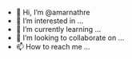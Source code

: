 - 👋 Hi, I’m @amarnathre
- 👀 I’m interested in ...
- 🌱 I’m currently learning ...
- 💞️ I’m looking to collaborate on ...
- 📫 How to reach me ...

<!---
amarnathre/amarnathre is a ✨ special ✨ repository because its `README.md` (this file) appears on your GitHub profile.
You can click the Preview link to take a look at your changes.
--->
